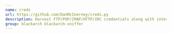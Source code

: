 ```yaml
---
name: creds
url: https://github.com/DanMcInerney/creds.py
description: Harvest FTP/POP/IMAP/HTTP/IRC credentials along with interesting data from each of the protocols.
group: blackarch blackarch-sniffer
---
```

